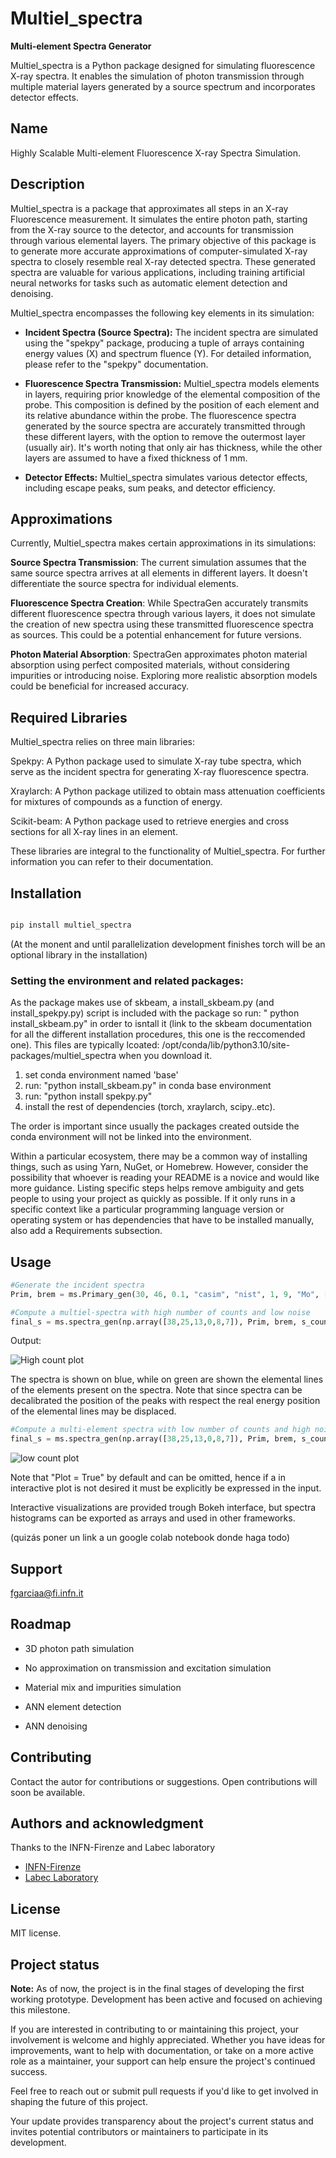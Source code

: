 # Multiel_spectra

**Multi-element Spectra Generator**

Multiel_spectra is a Python package designed for simulating fluorescence X-ray spectra. It enables the simulation of photon transmission through multiple material layers generated by a source spectrum and incorporates detector effects.

## Name

Highly Scalable Multi-element Fluorescence X-ray Spectra Simulation.

## Description

Multiel_spectra is a package that approximates all steps in an X-ray Fluorescence measurement. It simulates the entire photon path, starting from the X-ray source to the detector, and accounts for transmission through various elemental layers. The primary objective of this package is to generate more accurate approximations of computer-simulated X-ray spectra to closely resemble real X-ray detected spectra. These generated spectra are valuable for various applications, including training artificial neural networks for tasks such as automatic element detection and denoising.


Multiel_spectra encompasses the following key elements in its simulation:

- **Incident Spectra (Source Spectra):** The incident spectra are simulated using the "spekpy" package, producing a tuple of arrays containing energy values (X) and spectrum fluence (Y). For detailed information, please refer to the "spekpy" documentation.

- **Fluorescence Spectra Transmission:** Multiel_spectra models elements in layers, requiring prior knowledge of the elemental composition of the probe. This composition is defined by the position of each element and its relative abundance within the probe. The fluorescence spectra generated by the source spectra are accurately transmitted through these different layers, with the option to remove the outermost layer (usually air). It's worth noting that only air has thickness, while the other layers are assumed to have a fixed thickness of 1 mm.

- **Detector Effects:** Multiel_spectra simulates various detector effects, including escape peaks, sum peaks, and detector efficiency.

## Approximations

Currently, Multiel_spectra makes certain approximations in its simulations:

**Source Spectra Transmission**: The current simulation assumes that the same source spectra arrives at all elements in different layers. It doesn't differentiate the source spectra for individual elements.

**Fluorescence Spectra Creation**: While SpectraGen accurately transmits different fluorescence spectra through various layers, it does not simulate the creation of new spectra using these transmitted fluorescence spectra as sources. This could be a potential enhancement for future versions.

**Photon Material Absorption**: SpectraGen approximates photon material absorption using perfect composited materials, without considering impurities or introducing noise. Exploring more realistic absorption models could be beneficial for increased accuracy. 


## Required Libraries 

Multiel_spectra relies on three main libraries:

Spekpy: A Python package used to simulate X-ray tube spectra, which serve as the incident spectra for generating X-ray fluorescence spectra.

Xraylarch: A Python package utilized to obtain mass attenuation coefficients for mixtures of compounds as a function of energy.

Scikit-beam: A Python package used to retrieve energies and cross sections for all X-ray lines in an element.

These libraries are integral to the functionality of Multiel_spectra. For further information you can refer to their documentation. 

## Installation

```python

pip install multiel_spectra

```
(At the monent and until parallelization development finishes torch will be an optional library in the installation) 

### Setting the environment and related packages: 

As the package makes use of skbeam, a install_skbeam.py (and install_spekpy.py) script is included with the package so run: " python install_skbeam.py" in order to isntall it (link to the skbeam documentation for all the different installation procedures, this one is the reccomended one). This files are typically lcoated: /opt/conda/lib/python3.10/site-packages/multiel_spectra when you download it. 

1. set conda environment named 'base' 
2. run: "python install_skbeam.py" in conda base environment
3. run: "python install spekpy.py"
4. install the rest of dependencies (torch, xraylarch, scipy..etc).  

The order is important since usually the packages created outside the conda environment will not be linked into the environment. 

Within a particular ecosystem, there may be a common way of installing things, such as using Yarn, NuGet, or Homebrew. However, consider the possibility that whoever is reading your README is a novice and would like more guidance. Listing specific steps helps remove ambiguity and gets people to using your project as quickly as possible. If it only runs in a specific context like a particular programming language version or operating system or has dependencies that have to be installed manually, also add a Requirements subsection.

## Usage


```python
#Generate the incident spectra
Prim, brem = ms.Primary_gen(30, 46, 0.1, "casim", "nist", 1, 9, "Mo", [('Be', 0.127), ('Air', 10)])
```

```python
#Compute a multiel-spectra with high number of counts and low noise
final_s = ms.spectra_gen(np.array([38,25,13,0,8,7]), Prim, brem, s_counts = 30000,n_counts = 30000,b_counts = 1000, c_counts = 1000,  escape = True, sum = True, decal = True,  char_r = 15, brem_r = 15,noise_f = 1000 )
```
Output: 

![High count plot](./images/highcount.png)

The spectra is shown on blue, while on green are shown the elemental lines of the elements present on the spectra. Note that since spectra can be decalibrated the position of the peaks with respect the real energy position of the elemental lines may be displaced. 

```python
#Compute a multi-element spectra with low number of counts and high noise to signal ratio
final_s = ms.spectra_gen(np.array([38,25,13,0,8,7]), Prim, brem, s_counts = 20,n_counts = 30,b_counts = 10, c_counts = 10,  escape = True, sum = True, decal = True, char_r = 1, brem_r = 1,noise_f = 1, prop = "" )
```
![low count plot](./images/lowcount.png)

Note that "Plot = True" by default and can be omitted, hence if a in interactive plot is not desired it must be explicitly be expressed in the input.

Interactive visualizations are provided trough Bokeh interface, but spectra histograms can be exported as arrays and used in other frameworks. 

(quizás poner un link a un google colab notebook donde haga todo)

## Support
fgarciaa@fi.infn.it

## Roadmap

* 3D photon path simulation 

* No approximation on transmission and excitation simulation 

* Material mix and impurities simulation

* ANN element detection 

* ANN denoising 

## Contributing

Contact the autor for contributions or suggestions. Open contributions will soon be available.

## Authors and acknowledgment

Thanks to the INFN-Firenze and Labec laboratory

- [INFN-Firenze](https://www.infn.it/)
- [Labec Laboratory](https://labec.fi.it/)

## License

MIT license. 

## Project status

**Note:** As of now, the project is in the final stages of developing the first working prototype. Development has been active and focused on achieving this milestone.

If you are interested in contributing to or maintaining this project, your involvement is welcome and highly appreciated. Whether you have ideas for improvements, want to help with documentation, or take on a more active role as a maintainer, your support can help ensure the project's continued success.

Feel free to reach out or submit pull requests if you'd like to get involved in shaping the future of this project.

Your update provides transparency about the project's current status and invites potential contributors or maintainers to participate in its development.
